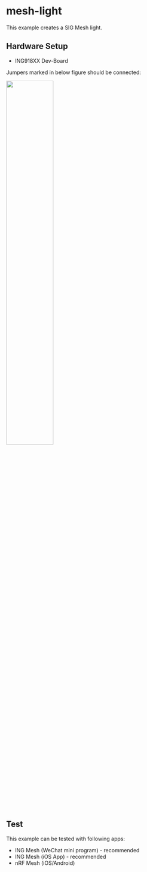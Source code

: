 # mesh-light

This example creates a SIG Mesh light.

## Hardware Setup

* ING918XX Dev-Board

Jumpers marked in below figure should be connected:

<img src="../../llsync_light/doc/img/hardware.png" width="50%" />

## Test

This example can be tested with following apps:

* ING Mesh (WeChat mini program) - recommended
* ING Mesh (iOS App) - recommended
* nRF Mesh (iOS/Android)